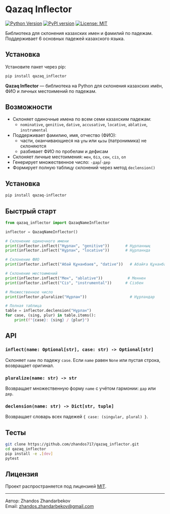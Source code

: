 # Qazaq Inflector

[![Python Version](https://img.shields.io/badge/python-3.6%2B-blue)](https://www.python.org/)
[![PyPI version](https://img.shields.io/pypi/v/qazaq_inflector.svg)](https://pypi.org/project/qazaq_inflector)
[![License: MIT](https://img.shields.io/badge/License-MIT-blue.svg)](LICENSE)

[//]: # ([![Build Status]&#40;https://github.com/zhandos717/qazaq_inflector/actions/workflows/python-package.yml/badge.svg&#41;]&#40;https://github.com/zhandos717/qazaq_inflector/actions&#41;)


Библиотека для склонения казахских имен и фамилий по падежам. Поддерживает 6 основных падежей казахского языка.

## Установка

Установите пакет через pip:

```bash
pip install qazaq_inflector
```

**Qazaq Inflector** — библиотека на Python для склонения казахских имён, ФИО и личных местоимений по падежам.

## Возможности

- Склоняет одиночные имена по всем семи казахским падежам:
  - `nominative`, `genitive`, `dative`, `accusative`, `locative`, `ablative`, `instrumental`
- Поддерживает фамилию, имя, отчество (ФИО):
  - части, оканчивающиеся на `ұлы` или `қызы` (патронимика) не склоняются
  - разбивает ФИО по пробелам и дефисам
- Склоняет личные местоимения: `мен`, `біз`, `сен`, `сіз`, `ол`
- Генерирует множественное число: `-дар`/`-дер`
- Формирует полную таблицу склонений через метод `declension()`

## Установка

```bash
pip install qazaq-inflector
```

## Быстрый старт

```python
from qazaq_inflector import QazaqNameInflector

inflector = QazaqNameInflector()

# Склонение одиночного имени
print(inflector.inflect("Нұрлан", "genitive"))       # Нұрланның
print(inflector.inflect("Нұрлан", "locative"))       # Нұрланнда

# Склонение ФИО
print(inflector.inflect("Абай Құнанбаев", "dative"))   # Абайға Құнанбаевге

# Склонение местоимений
print(inflector.inflect("Мен", "ablative"))           # Меннен
print(inflector.inflect("Сіз", "instrumental"))      # Сізбен

# Множественное число
print(inflector.pluralize("Нұрлан"))                   # Нұрландар

# Полная таблица
table = inflector.declension("Нұрлан")
for case, (sing, plur) in table.items():
    print(f"{case}: {sing} / {plur}")
```

## API

### `inflect(name: Optional[str], case: str) -> Optional[str]`
Склоняет `name` по падежу `case`. Если `name` равен `None` или пустая строка, возвращает оригинал.

### `pluralize(name: str) -> str`
Возвращает множественную форму `name` с учётом гармонии: `дар` или `дер`.

### `declension(name: str) -> Dict[str, tuple]`
Возвращает словарь всех падежей `{ case: (singular, plural) }`.

## Тесты

```bash
git clone https://github.com/zhandos717/qazaq_inflector.git
cd qazaq_inflector
pip install -e .[dev]
pytest
```

## Лицензия

Проект распространяется под лицензией [MIT](LICENSE).

---

Автор: Zhandos Zhandarbekov  
Email: zhandos.zhandarbekov@gmail.com




